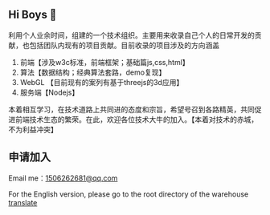 ## Hi Boys 👋

<!--

**Here are some ideas to get you started:**

🙋‍♀️ A short introduction - what is your organization all about?
🌈 Contribution guidelines - how can the community get involved?
👩‍💻 Useful resources - where can the community find your docs? Is there anything else the community should know?
🍿 Fun facts - what does your team eat for breakfast?
🧙 Remember, you can do mighty things with the power of [Markdown](https://docs.github.com/github/writing-on-github/getting-started-with-writing-and-formatting-on-github/basic-writing-and-formatting-syntax)
-->
利用个人业余时间，组建的一个技术组织。主要用来收录自己个人的日常开发的贡献，也包括团队内现有的项目贡献。目前收录的项目涉及的方向涵盖

1. 前端【涉及w3c标准，前端框架；基础篇js,css,html】
2. 算法【数据结构；经典算法套路，demo复现】
3. WebGL 【目前现有的案列有基于threejs的3d应用】
4. 服务端【Nodejs】

本着相互学习，在技术道路上共同进的态度和宗旨，希望号召到各路精英，共同促进前端技术生态的繁荣。在此，欢迎各位技术大牛的加入。【本着对技术的赤城，不为利益冲突】

## 申请加入
Email me：1506262681@qq.com

For the English version, please go to the root directory of the warehouse [translate](https://github.com/front-end-open/.github/blob/main/english.md)
